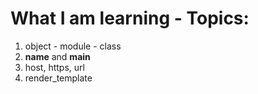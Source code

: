 # What I am learning - Topics: 
1. object - module - class
2. __name__ and __main__
3. host, https, url
4. render_template